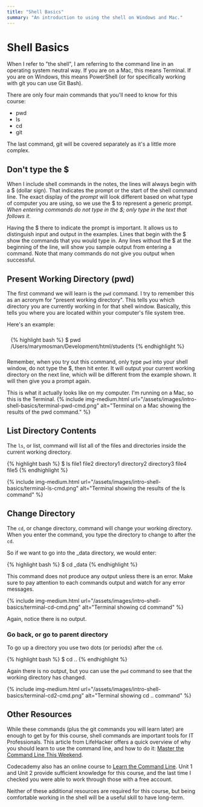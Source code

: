 ```yaml
---
title: "Shell Basics"
summary: "An introduction to using the shell on Windows and Mac."
---
```


# Shell Basics
When I refer to "the shell", I am referring to the command line in an operating system neutral way. If you are on a Mac, this means Terminal. If you are on Windows, this means PowerShell (or for specifically working with git you can use Git Bash).

There are only four main commands that you'll need to know for this course:

- pwd
- ls
- cd
- git

The last command, git will be covered separately as it's a little more complex.

## Don't type the $
When I include shell commands in the notes, the lines will always begin with a $ (dollar sign). That indicates the prompt or the start of the shell command line. The exact display of the *prompt* will look different based on what type of computer you are using, so we use the $ to represent a generic prompt.  _When entering commands do not type in the $; only type in the text that follows it._

Having the $ there to indicate the prompt is important. It allows us to distinguish input and output in the examples. Lines that begin with the $ show the commands that you would type in.  Any lines without the $ at the beginning of the line, will show you sample output from entering a command. Note that many commands do not give you output when successful.

## Present Working Directory (pwd)
The first command we will learn is the `pwd` command. I try to remember this as an acronym for "present working directory". This tells you which directory you are currently working in for that shell window. Basically, this tells you where you are located within your computer's file system tree.

Here's an example:

<div style="padding:10px">
<div class="row">
<div class="col-xs-12 col-md-6">
  {% highlight bash %}
  $ pwd
  /Users/marymosman/Development/html/students
  {% endhighlight %}
</div>
</div>
</div>

Remember, when you try out this command, only type `pwd` into your shell window, do not type the $, then hit enter. It will output your current working directory on the next line, which will be different from the example shown.  It will then give you a prompt again.   

This is what it actually looks like on my computer.  I'm running on a Mac, so this is the Terminal.
{% include img-medium.html url="/assets/images/intro-shell-basics/terminal-pwd-cmd.png"
    alt="Terminal on a Mac showing the results of the pwd command."
%}

## List Directory Contents
The `ls`, or list, command will list all of the files and directories inside the current working directory.

{% highlight bash %}
$ ls
file1        file2        directory1        directory2
directory3   file4        file5
{% endhighlight %}

{% include img-medium.html url="/assets/images/intro-shell-basics/terminal-ls-cmd.png"
    alt="Terminal showing the results of the ls command"
%}


## Change Directory
The `cd`, or change directory, command will change your working directory. When you enter the command, you type the directory to change to after the `cd`.  

So if we want to go into the _data directory, we would enter:

{% highlight bash %}
$ cd _data
{% endhighlight %}

This command does not produce any output unless there is an error.  Make sure to pay attention to each commands output and watch for any error messages.

{% include img-medium.html url="/assets/images/intro-shell-basics/terminal-cd-cmd.png"
    alt="Terminal showing cd command"
%}

Again, notice there is no output.  

### Go back, or go to parent directory
To go up a directory you use two dots (or periods) after the `cd`.  

{% highlight bash %}
$ cd ..
{% endhighlight %}

Again there is no output, but you can use the `pwd` command to see that the working directory has changed.


{% include img-medium.html url="/assets/images/intro-shell-basics/terminal-cd2-cmd.png"
    alt="Terminal showing cd .. command"
%}


## Other Resources
While these commands (plus the git commands you will learn later) are enough to get by for this course, shell commands are important tools for IT Professionals. This article from LifeHacker offers a quick overview of why you should learn to use the command line, and how to do it:  [Master the Command Line This Weekend](http://lifehacker.com/5990668/master-the-command-line-this-weekend).

Codecademy also has an online course to [Learn the Command Line](https://www.codecademy.com/learn/learn-the-command-line).  Unit 1 and Unit 2 provide sufficient knowledge for this course, and the last time I checked you were able to work through those with a free account.

Neither of these additional resources are required for this course, but being comfortable working in the shell will be a useful skill to have long-term.
